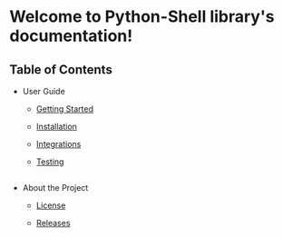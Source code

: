 # Welcome to Python-Shell library's documentation!

## Table of Contents

* User Guide

    * [Getting Started](user-guide/getting-started.md)

    * [Installation](user-guide/installation.md)

    * [Integrations](user-guide/integrations.md)

    * [Testing](user-guide/testing.md)

##
* About the Project

    * [License](license.md)
 
    * [Releases](releases.md)
